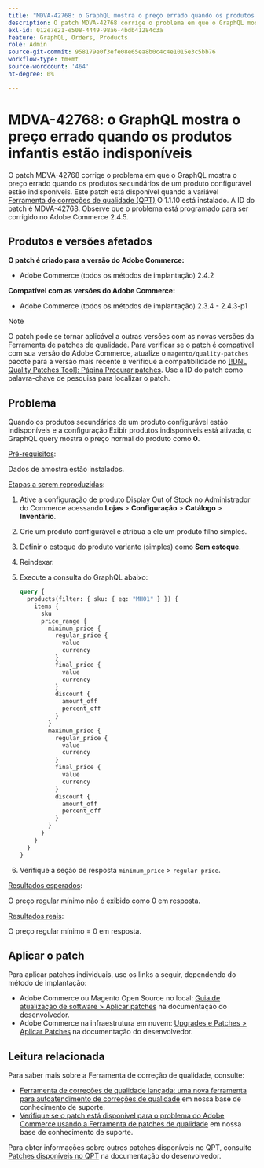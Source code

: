 ```yaml
---
title: "MDVA-42768: o GraphQL mostra o preço errado quando os produtos derivados estão indisponíveis"
description: O patch MDVA-42768 corrige o problema em que o GraphQL mostra o preço errado quando os produtos secundários de um produto configurável estão indisponíveis. Este patch está disponível quando a [Ferramenta de correções de qualidade (QPT)](/help/announcements/adobe-commerce-announcements/magento-quality-patches-released-new-tool-to-self-serve-quality-patches.md) 1.1.10 está instalada. A ID do patch é MDVA-42768. Observe que o problema está programado para ser corrigido no Adobe Commerce 2.4.5.
exl-id: 012e7e21-e508-4449-98a6-4bdb41284c3a
feature: GraphQL, Orders, Products
role: Admin
source-git-commit: 958179e0f3efe08e65ea8b0c4c4e1015e3c5bb76
workflow-type: tm+mt
source-wordcount: '464'
ht-degree: 0%

---
```


# MDVA-42768: o GraphQL mostra o preço errado quando os produtos infantis estão indisponíveis

O patch MDVA-42768 corrige o problema em que o GraphQL mostra o preço errado quando os produtos secundários de um produto configurável estão indisponíveis. Este patch está disponível quando a variável [Ferramenta de correções de qualidade (QPT)](/help/announcements/adobe-commerce-announcements/magento-quality-patches-released-new-tool-to-self-serve-quality-patches.md) O 1.1.10 está instalado. A ID do patch é MDVA-42768. Observe que o problema está programado para ser corrigido no Adobe Commerce 2.4.5.

## Produtos e versões afetados

**O patch é criado para a versão do Adobe Commerce:**

* Adobe Commerce (todos os métodos de implantação) 2.4.2

**Compatível com as versões do Adobe Commerce:**

* Adobe Commerce (todos os métodos de implantação) 2.3.4 - 2.4.3-p1

>[!NOTE]
>
>O patch pode se tornar aplicável a outras versões com as novas versões da Ferramenta de patches de qualidade. Para verificar se o patch é compatível com sua versão do Adobe Commerce, atualize o `magento/quality-patches` pacote para a versão mais recente e verifique a compatibilidade no [[!DNL Quality Patches Tool]: Página Procurar patches](https://devdocs.magento.com/quality-patches/tool.html#patch-grid). Use a ID do patch como palavra-chave de pesquisa para localizar o patch.

## Problema

Quando os produtos secundários de um produto configurável estão indisponíveis e a configuração Exibir produtos indisponíveis está ativada, o GraphQL query mostra o preço normal do produto como **0**.

<u>Pré-requisitos</u>:

Dados de amostra estão instalados.

<u>Etapas a serem reproduzidas</u>:

1. Ative a configuração de produto Display Out of Stock no Administrador do Commerce acessando **Lojas** > **Configuração** > **Catálogo** > **Inventário**.
1. Crie um produto configurável e atribua a ele um produto filho simples.
1. Definir o estoque do produto variante (simples) como **Sem estoque**.
1. Reindexar.
1. Execute a consulta do GraphQL abaixo:

   ```GraphQL
   query {
     products(filter: { sku: { eq: "MH01" } }) {
       items {
         sku
         price_range {
           minimum_price {
             regular_price {
               value
               currency
             }
             final_price {
               value
               currency
             }
             discount {
               amount_off
               percent_off
             }
           }
           maximum_price {
             regular_price {
               value
               currency
             }
             final_price {
               value
               currency
             }
             discount {
               amount_off
               percent_off
             }
           }
         }
       }
     }
   }
   ```

1. Verifique a seção de resposta `minimum_price` > `regular price`.

<u>Resultados esperados</u>:

O preço regular mínimo não é exibido como 0 em resposta.

<u>Resultados reais</u>:

O preço regular mínimo = 0 em resposta.

## Aplicar o patch

Para aplicar patches individuais, use os links a seguir, dependendo do método de implantação:

* Adobe Commerce ou Magento Open Source no local: [Guia de atualização de software > Aplicar patches](https://devdocs.magento.com/guides/v2.4/comp-mgr/patching/mqp.html) na documentação do desenvolvedor.
* Adobe Commerce na infraestrutura em nuvem: [Upgrades e Patches > Aplicar Patches](https://devdocs.magento.com/cloud/project/project-patch.html) na documentação do desenvolvedor.

## Leitura relacionada

Para saber mais sobre a Ferramenta de correção de qualidade, consulte:

* [Ferramenta de correções de qualidade lançada: uma nova ferramenta para autoatendimento de correções de qualidade](/help/announcements/adobe-commerce-announcements/magento-quality-patches-released-new-tool-to-self-serve-quality-patches.md) em nossa base de conhecimento de suporte.
* [Verifique se o patch está disponível para o problema do Adobe Commerce usando a Ferramenta de patches de qualidade](/help/support-tools/patches-available-in-qpt-tool/check-patch-for-magento-issue-with-magento-quality-patches.md) em nossa base de conhecimento de suporte.

Para obter informações sobre outros patches disponíveis no QPT, consulte [Patches disponíveis no QPT](https://devdocs.magento.com/quality-patches/tool.html#patch-grid) na documentação do desenvolvedor.
